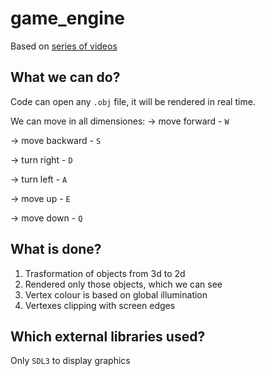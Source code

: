 # game_engine
Based on [series of videos](https://youtu.be/ih20l3pJoeU?si=wLg_fkEyXaHegQiT)


## What we can do?

Code can open any ```.obj``` file, it will be rendered in real time.

We can move in all dimensiones:
-> move forward - ```W```

-> move backward - ```S```

-> turn right - ```D```

-> turn left - ```A```

-> move up - ```E```

-> move down - ```Q```


## What is done?
1. Trasformation of objects from 3d to 2d
2. Rendered only those objects, which we can see
3. Vertex colour is based on global illumination
4. Vertexes clipping with screen edges


## Which external libraries used?
Only ```SDL3``` to display graphics